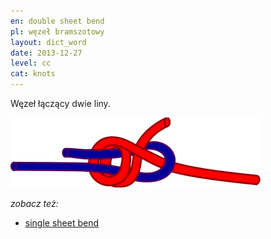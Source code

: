 ```yaml
---
en: double sheet bend
pl: węzeł bramszotowy
layout: dict_word
date: 2013-12-27
level: cc
cat: knots
---
```


Węzeł łączący dwie liny.

![double sheet bend](/img/dict/double_sheet_bend.png)

*zobacz też:* 

* [single sheet bend](/dict/single-sheet-bend.html)